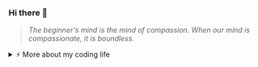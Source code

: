 ### Hi there 👋

> *The beginner's mind is the mind of compassion. When our mind is compassionate, it is boundless.*


<details>
<summary>⚡️ More about my coding life</summary>
<br />

![My github stats](https://github-readme-stats.vercel.app/api?username=kacperbiedka&count_private=true&show_icons=true&theme=onedark)

</details>
